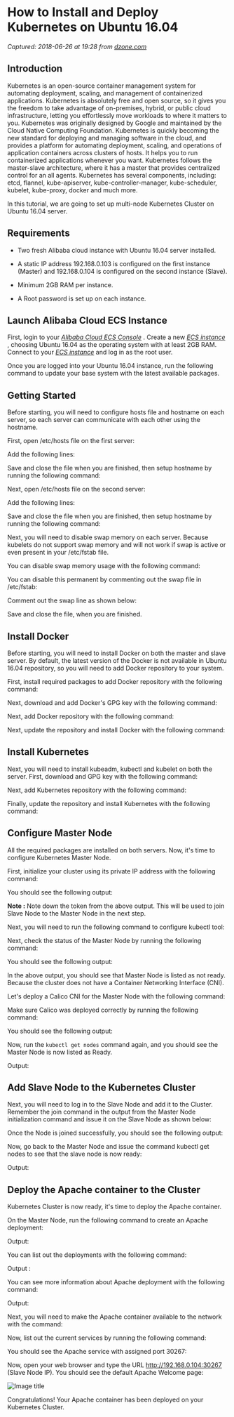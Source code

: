 # How to Install and Deploy Kubernetes on Ubuntu 16.04

_Captured: 2018-06-26 at 19:28 from [dzone.com](https://dzone.com/articles/how-to-install-and-deploy-kubernetes-on-ubuntu-160-1?edition=383261&utm_source=Zone%20Newsletter&utm_medium=email&utm_campaign=cloud%202018-06-26)_

## Introduction

Kubernetes is an open-source container management system for automating deployment, scaling, and management of containerized applications. Kubernetes is absolutely free and open source, so it gives you the freedom to take advantage of on-premises, hybrid, or public cloud infrastructure, letting you effortlessly move workloads to where it matters to you. Kubernetes was originally designed by Google and maintained by the Cloud Native Computing Foundation. Kubernetes is quickly becoming the new standard for deploying and managing software in the cloud, and provides a platform for automating deployment, scaling, and operations of application containers across clusters of hosts. It helps you to run containerized applications whenever you want. Kubernetes follows the master-slave architecture, where it has a master that provides centralized control for an all agents. Kubernetes has several components, including: etcd, flannel, kube-apiserver, kube-controller-manager, kube-scheduler, kubelet, kube-proxy, docker and much more.

In this tutorial, we are going to set up multi-node Kubernetes Cluster on Ubuntu 16.04 server.

## Requirements 

  * Two fresh Alibaba cloud instance with Ubuntu 16.04 server installed.

  * A static IP address 192.168.0.103 is configured on the first instance (Master) and 192.168.0.104 is configured on the second instance (Slave).

  * Minimum 2GB RAM per instance.

  * A Root password is set up on each instance.

## Launch Alibaba Cloud ECS Instance

First, login to your _[Alibaba Cloud ECS Console](https://account.alibabacloud.com/login/login.htm?oauth_callback=https://ecs.console.aliyun.com/?spm=a3c0i.o25424en.a3.13.388d499ep38szx)_ . Create a new _[ECS instance](https://www.alibabacloud.com/help/doc-detail/25424.htm?spm=a3c0i.11021464.a2c1b31.19.591117b7KqwrtY)_ , choosing Ubuntu 16.04 as the operating system with at least 2GB RAM. Connect to your _[ECS instance](https://www.alibabacloud.com/help/doc-detail/25434.htm?spm=a3c0i.11021464.a2c1b31.20.591117b7KqwrtY)_ and log in as the root user.

Once you are logged into your Ubuntu 16.04 instance, run the following command to update your base system with the latest available packages.

## Getting Started

Before starting, you will need to configure hosts file and hostname on each server, so each server can communicate with each other using the hostname.

First, open /etc/hosts file on the first server:

Add the following lines:

Save and close the file when you are finished, then setup hostname by running the following command:

Next, open /etc/hosts file on the second server:

Add the following lines:

Save and close the file when you are finished, then setup hostname by running the following command:

Next, you will need to disable swap memory on each server. Because kubelets do not support swap memory and will not work if swap is active or even present in your /etc/fstab file.

You can disable swap memory usage with the following command:

You can disable this permanent by commenting out the swap file in /etc/fstab:

Comment out the swap line as shown below:

Save and close the file, when you are finished.

## Install Docker

Before starting, you will need to install Docker on both the master and slave server. By default, the latest version of the Docker is not available in Ubuntu 16.04 repository, so you will need to add Docker repository to your system.

First, install required packages to add Docker repository with the following command:

Next, download and add Docker's GPG key with the following command:

Next, add Docker repository with the following command:

Next, update the repository and install Docker with the following command:

## Install Kubernetes

Next, you will need to install kubeadm, kubectl and kubelet on both the server. First, download and GPG key with the following command:

Next, add Kubernetes repository with the following command:

Finally, update the repository and install Kubernetes with the following command:

## Configure Master Node

All the required packages are installed on both servers. Now, it's time to configure Kubernetes Master Node.

First, initialize your cluster using its private IP address with the following command:

You should see the following output:

**Note :** Note down the token from the above output. This will be used to join Slave Node to the Master Node in the next step.

Next, you will need to run the following command to configure kubectl tool:

Next, check the status of the Master Node by running the following command:

You should see the following output:

In the above output, you should see that Master Node is listed as not ready. Because the cluster does not have a Container Networking Interface (CNI).

Let's deploy a Calico CNI for the Master Node with the following command:

Make sure Calico was deployed correctly by running the following command:

You should see the following output:

Now, run the `kubectl get nodes` command again, and you should see the Master Node is now listed as Ready.

Output:

## Add Slave Node to the Kubernetes Cluster

Next, you will need to log in to the Slave Node and add it to the Cluster. Remember the join command in the output from the Master Node initialization command and issue it on the Slave Node as shown below:

Once the Node is joined successfully, you should see the following output:

Now, go back to the Master Node and issue the command kubectl get nodes to see that the slave node is now ready:

Output:

## Deploy the Apache container to the Cluster

Kubernetes Cluster is now ready, it's time to deploy the Apache container.

On the Master Node, run the following command to create an Apache deployment:

Output:

You can list out the deployments with the following command:

Output :

You can see more information about Apache deployment with the following command:

Output:

Next, you will need to make the Apache container available to the network with the command:

Now, list out the current services by running the following command:

You should see the Apache service with assigned port 30267:

Now, open your web browser and type the URL http://192.168.0.104:30267 (Slave Node IP). You should see the default Apache Welcome page:

![Image title](https://dzone.com/storage/temp/9458019-page1.png)

Congratulations! Your Apache container has been deployed on your Kubernetes Cluster.
